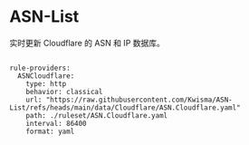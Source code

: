 
# ASN-List

实时更新 Cloudflare 的 ASN 和 IP 数据库。

<pre><code class="language-javascript">
rule-providers:
  ASNCloudflare:
    type: http
    behavior: classical
    url: "https://raw.githubusercontent.com/Kwisma/ASN-List/refs/heads/main/data/Cloudflare/ASN.Cloudflare.yaml"
    path: ./ruleset/ASN.Cloudflare.yaml
    interval: 86400
    format: yaml
</code></pre>